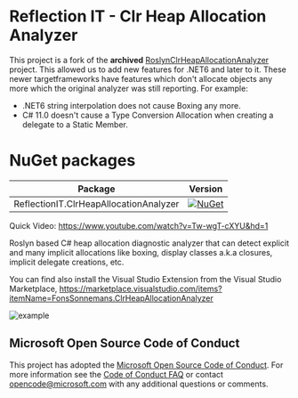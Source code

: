Reflection IT - Clr Heap Allocation Analyzer
===================================

This project is a fork of the **archived** [RoslynClrHeapAllocationAnalyzer](https://github.com/microsoft/RoslynClrHeapAllocationAnalyzer) project. 
This allowed us to add new features for .NET6 and later to it. 
These newer targetframeworks have features which don't allocate objects any more which the original analyzer was still reporting. 
For example: 
- .NET6 string interpolation does not cause Boxing any more. 
- C# 11.0 doesn't cause a Type Conversion Allocation when creating a delegate to a Static Member.

# NuGet packages

| Package | Version |
| ------ | ------ |
| ReflectionIT.ClrHeapAllocationAnalyzer | [![NuGet](https://img.shields.io/nuget/v/ReflectionIT.ClrHeapAllocationAnalyzer)](https://www.nuget.org/packages/ReflectionIT.ClrHeapAllocationAnalyzer) |         

Quick Video: https://www.youtube.com/watch?v=Tw-wgT-cXYU&hd=1

Roslyn based C# heap allocation diagnostic analyzer that can detect explicit and many implicit allocations like boxing, display classes a.k.a closures, implicit delegate creations, etc.

You can find also install the Visual Studio Extension from the Visual Studio Marketplace, https://marketplace.visualstudio.com/items?itemName=FonsSonnemans.ClrHeapAllocationAnalyzer

![example](https://cloud.githubusercontent.com/assets/1930559/4606581/2a027d08-5225-11e4-8d4e-686c204a1267.png)

## Microsoft Open Source Code of Conduct

This project has adopted the [Microsoft Open Source Code of Conduct](https://opensource.microsoft.com/codeofconduct/). For more information see the [Code of Conduct FAQ](https://opensource.microsoft.com/codeofconduct/faq/) or contact [opencode@microsoft.com](mailto:opencode@microsoft.com) with any additional questions or comments.
